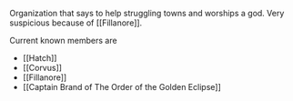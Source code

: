 Organization that says to help struggling towns and worships a god. Very suspicious because of [[Fillanore]].

Current known members are
- [[Hatch]]
- [[Corvus]]
- [[Fillanore]]
- [[Captain Brand of The Order of the Golden Eclipse]]